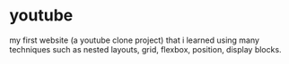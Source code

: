 # youtube
my first website (a youtube clone project) that i learned 
using many techniques such as nested layouts, grid, flexbox, position, display blocks.

